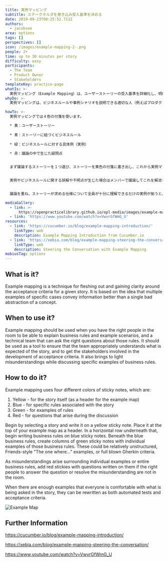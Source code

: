 ```yaml
---
title: 実例マッピング
subtitle: ステークホルダを巻き込み受入基準を決める
date: 2019-09-23T00:25:52.711Z
authors:
  - jacobsee
area: options
tags: []
perspectives: []
icon: /images/example-mapping-2-.png
people: 2+
time: up to 30 minutes per story
difficulty: easy
participants:
  - The Team
  - Product Owner
  - Stakeholders
templateKey: practice-page
whatIs: >-
  実例マッピング（Example Mapping）は、ユーザーストーリーの受入基準を詳細化し、明確にするための手法です。これは、ストーリーを概念のまま抽象的に扱うよりも、具体的なケースを複数例示した方が意図や情報をより良く伝えられるという考えに基づいています。
whyDo: >-
  実例マッピングは、ビジネスルールや事例シナリオを説明できる適切な人（例えばプロダクトオーナー）と、それらのルールに関する適切な質問ができる技術チーム（開発者）が話し合い、ストーリーを詳細化・明確化する際に使います。実例マッピングは、チームがストーリーを正しく理解しているかを確認するために使われる他、受入基準づくりにステークホルダーを巻き込むことにも使われます。また、ビジネスルールの具体的な例を議論することで、誤解や検討漏れを明らかにすることができます。

howTo: >-
  実例マッピングでは４色の付箋を使います。

  * 黄：ユーザーストーリー
  
  * 青：ストーリーに紐づくビジネスルール
  
  * 緑：ビジネスルールに対する具体例（実例）
  
  * 赤：議論の中で生じた疑問点


  まず議論するストーリーを１つ選び、ストーリーを黄色の付箋に書き出し、これから実例マップを作る場所（壁面やオンラインホワイトボード）の一番上にストーリーの付箋を貼ります。次に、ストーリーの下に青い付箋で書いたビジネスルールを水平に貼ります。青のビジネスルールの下に、緑の付箋で書いたビジネスルールの具体例（実例）を縦に並べます。緑の実例の書き方は「〇〇の状況では〇〇となる」といった感じの砕けた文体やGherkin記法（受入テスト自動化のための記法の１つ）で書くことができ、決まった書式はありません。（実施例セクションのYouTube動画(英語)が参考になるでしょう。）


  実例やビジネスルールに関する誤解や不明点が生じた場合はメンバーで議論してこれを解消しますが、解消できない場合はそれを赤の付箋に書き、後で適切な人（ステークホルダ）に確認します。


  議論を重ね、ストーリーが求める仕様について全員が十分に理解できるだけの実例が揃うと、それらは自動テストと受入基準として書き直すことができるはずです。

mediaGallery:
  - link: >-
      https://openpracticelibrary.github.io/opl-media/images/example-mapping-2-.png
  - link: 'https://www.youtube.com/watch?v=VwvrGfWmG_U'
resources:
  - link: 'https://cucumber.io/blog/example-mapping-introduction/'
    linkType: web
    description: Example Mapping Introduction from Cucumber.io
  - link: 'https://xebia.com/blog/example-mapping-steering-the-conversation/'
    linkType: web
    description: Steering the Conversation with Example Mapping
mobiusTag: options
---
```

## What is it?

Example mapping is a technique for fleshing out and gaining clarity around the acceptance criteria for a given story. It is based on the idea that multiple examples of specific cases convey information better than a single bad abstraction of a concept.

## When to use it?

Example mapping should be used when you have the right people in the room to be able to explain business rules and example scenarios, and a technical team that can ask the right questions about those rules. It should be used as a tool to ensure that the team appropriately understands what is expected of the story, and to get the stakeholders involved in the development of acceptance criteria. It also brings to light misunderstandings while discussing specific examples of business rules.

## How to do it?

Example mapping uses four different colors of sticky notes, which are:

1. Yellow - for the story itself (as a header for the example map)
2. Blue - for specific rules associated with the story
3. Green - for examples of rules
4. Red - for questions that arise during the discussion

Begin by selecting a story and write it on a yellow sticky note. Place it at the top of your example map as a header. In a horizontal row underneath that, begin writing business rules on blue sticky notes. Beneath the blue business rules, create columns of green sticky notes with individual examples of those business rules. These could be relatively unstructured, Friends-style "The one where..." examples, or full blown Gherkin criteria.

As misunderstandings arise surrounding individual examples or entire business rules, add red stickies with questions written on them if the right people to answer the question or resolve the misunderstanding are not in the room.

When there are enough examples that everyone is comfortable with what is being asked in the story, they can be rewritten as both automated tests and acceptance criteria.

![](/images/example-mapping-2-.png "Example Map")

## Further Information

<https://cucumber.io/blog/example-mapping-introduction/>

<https://xebia.com/blog/example-mapping-steering-the-conversation/>

<https://www.youtube.com/watch?v=VwvrGfWmG_U>
